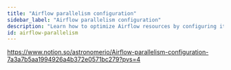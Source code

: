 ```yaml
---
title: "Airflow parallelism configuration"
sidebar_label: "Airflow parallelism configuration"
description: "Learn how to optimize Airflow resources by configuring it to execute tasks in parallel."
id: airflow-parallelism
---
```


https://www.notion.so/astronomerio/Airflow-parallelism-configuration-7a3a7b5aa1994926a4b372e0571bc279?pvs=4